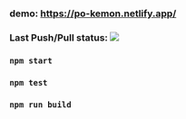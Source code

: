 ### demo: https://po-kemon.netlify.app/

### Last Push/Pull status: <img src="https://github.com/AlexUAKH/pokemon/workflows/Unit-tests/badge.svg?branch=master">

### `npm start`

### `npm test`

### `npm run build`
